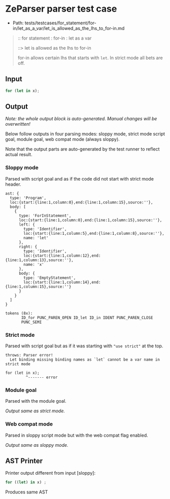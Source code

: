 # ZeParser parser test case

- Path: tests/testcases/for_statement/for-in/let_as_a_var/let_is_allowed_as_the_lhs_to_for-in.md

> :: for statement : for-in : let as a var
>
> ::> let is allowed as the lhs to for-in
>
> for-in allows certain lhs that starts with `let`. In strict mode all bets are off.

## Input

`````js
for (let in x);
`````

## Output

_Note: the whole output block is auto-generated. Manual changes will be overwritten!_

Below follow outputs in four parsing modes: sloppy mode, strict mode script goal, module goal, web compat mode (always sloppy).

Note that the output parts are auto-generated by the test runner to reflect actual result.

### Sloppy mode

Parsed with script goal and as if the code did not start with strict mode header.

`````
ast: {
  type: 'Program',
  loc:{start:{line:1,column:0},end:{line:1,column:15},source:''},
  body: [
    {
      type: 'ForInStatement',
      loc:{start:{line:1,column:0},end:{line:1,column:15},source:''},
      left: {
        type: 'Identifier',
        loc:{start:{line:1,column:5},end:{line:1,column:8},source:''},
        name: 'let'
      },
      right: {
        type: 'Identifier',
        loc:{start:{line:1,column:12},end:{line:1,column:13},source:''},
        name: 'x'
      },
      body: {
        type: 'EmptyStatement',
        loc:{start:{line:1,column:14},end:{line:1,column:15},source:''}
      }
    }
  ]
}

tokens (8x):
       ID_for PUNC_PAREN_OPEN ID_let ID_in IDENT PUNC_PAREN_CLOSE
       PUNC_SEMI
`````

### Strict mode

Parsed with script goal but as if it was starting with `"use strict"` at the top.

`````
throws: Parser error!
  Let binding missing binding names as `let` cannot be a var name in strict mode

for (let in x);
         ^------- error
`````


### Module goal

Parsed with the module goal.

_Output same as strict mode._

### Web compat mode

Parsed in sloppy script mode but with the web compat flag enabled.

_Output same as sloppy mode._

## AST Printer

Printer output different from input [sloppy]:

````js
for ((let) in x) ;
````

Produces same AST
